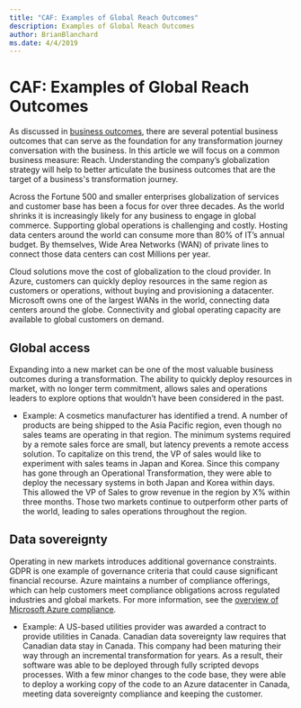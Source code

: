 ```yaml
---
title: "CAF: Examples of Global Reach Outcomes"
description: Examples of Global Reach Outcomes
author: BrianBlanchard
ms.date: 4/4/2019
---
```


# CAF: Examples of Global Reach Outcomes

As discussed in [business outcomes](overview.md), there are several potential business outcomes that can serve as the foundation for any transformation journey conversation with the business. In this article we will focus on a common business measure: Reach. Understanding the company’s globalization strategy will help to better articulate the business outcomes that are the target of a business's transformation journey.

Across the Fortune 500 and smaller enterprises globalization of services and customer base has been a focus for over three decades. As the world shrinks it is increasingly likely for any business to engage in global commerce. Supporting global operations is challenging and costly. Hosting data centers around the world can consume more than 80% of IT’s annual budget. By themselves, Wide Area Networks (WAN) of private lines to connect those data centers can cost Millions per year.

Cloud solutions move the cost of globalization to the cloud provider. In Azure, customers can quickly deploy resources in the same region as customers or operations, without buying and provisioning a datacenter. Microsoft owns one of the largest WANs in the world, connecting data centers around the globe. Connectivity and global operating capacity are available to global customers on demand.

## Global access

Expanding into a new market can be one of the most valuable business outcomes during a transformation. The ability to quickly deploy resources in market, with no longer term commitment, allows sales and operations leaders to explore options that wouldn’t have been considered in the past.

- Example: A cosmetics manufacturer has identified a trend. A number of products are being shipped to the Asia Pacific region, even though no sales teams are operating in that region. The minimum systems required by a remote sales force are small, but latency prevents a remote access solution. To capitalize on this trend, the VP of sales would like to experiment with sales teams in Japan and Korea. Since this company has gone through an Operational Transformation, they were able to deploy the necessary systems in both Japan and Korea within days. This allowed the VP of Sales to grow revenue in the region by X% within three months. Those two markets continue to outperform other parts of the world, leading to sales operations throughout the region.

## Data sovereignty

Operating in new markets introduces additional governance constraints. GDPR is one example of governance criteria that could cause significant financial recourse. Azure maintains a number of compliance offerings, which can help customers meet compliance obligations across regulated industries and global markets. For more information, see the [overview of Microsoft Azure compliance](https://aka.ms/AzureCompliance).

- Example: A US-based utilities provider was awarded a contract to provide utilities in Canada. Canadian data sovereignty law requires that Canadian data stay in Canada. This company had been maturing their way through an incremental transformation for years. As a result, their software was able to be deployed through fully scripted devops processes. With a few minor changes to the code base, they were able to deploy a working copy of the code to an Azure datacenter in Canada, meeting data sovereignty compliance and keeping the customer.
